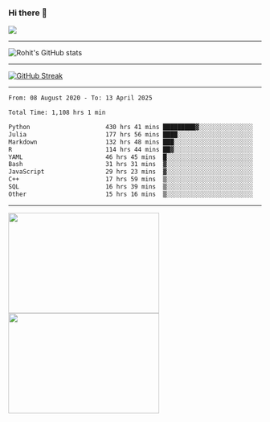 ### Hi there 👋

 ![](https://komarev.com/ghpvc/?username=RohitRathore1&color=blueviolet)

<hr/>

![Rohit's GitHub stats](https://github-readme-stats.vercel.app/api?username=RohitRathore1&show_icons=true&theme=transparent)

<hr/>

[![GitHub Streak](http://github-readme-streak-stats.herokuapp.com?user=RohitRathore1&theme=dark&mode=weekly)](https://git.io/streak-stats)

<hr/>

<!--START_SECTION:waka-->

```txt
From: 08 August 2020 - To: 13 April 2025

Total Time: 1,108 hrs 1 min

Python                     430 hrs 41 mins █████████▓░░░░░░░░░░░░░░░   38.87 %
Julia                      177 hrs 56 mins ████░░░░░░░░░░░░░░░░░░░░░   16.06 %
Markdown                   132 hrs 48 mins ███░░░░░░░░░░░░░░░░░░░░░░   11.99 %
R                          114 hrs 44 mins ██▓░░░░░░░░░░░░░░░░░░░░░░   10.36 %
YAML                       46 hrs 45 mins  █░░░░░░░░░░░░░░░░░░░░░░░░   04.22 %
Bash                       31 hrs 31 mins  ▓░░░░░░░░░░░░░░░░░░░░░░░░   02.85 %
JavaScript                 29 hrs 23 mins  ▓░░░░░░░░░░░░░░░░░░░░░░░░   02.65 %
C++                        17 hrs 59 mins  ▒░░░░░░░░░░░░░░░░░░░░░░░░   01.62 %
SQL                        16 hrs 39 mins  ▒░░░░░░░░░░░░░░░░░░░░░░░░   01.50 %
Other                      15 hrs 16 mins  ▒░░░░░░░░░░░░░░░░░░░░░░░░   01.38 %
```

<!--END_SECTION:waka-->

<hr/>

<p>
  <img src="https://wakatime.com/share/@TeAmp0is0N/3935ee43-08a3-493e-8b95-60c1f9204b15.svg" width="300" height="200">
  <img src="https://wakatime.com/share/@TeAmp0is0N/8717aacc-7340-44e0-abb1-987dc9823fcd.svg" width="300" height="200">
</p>




